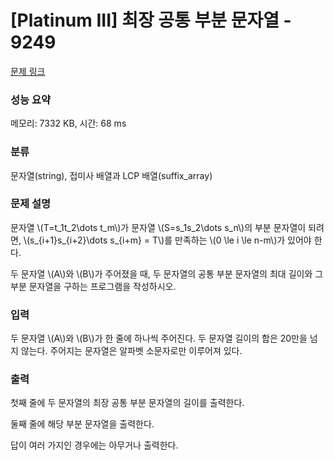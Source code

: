 # [Platinum III] 최장 공통 부분 문자열 - 9249 

[문제 링크](https://www.acmicpc.net/problem/9249) 

### 성능 요약

메모리: 7332 KB, 시간: 68 ms

### 분류

문자열(string), 접미사 배열과 LCP 배열(suffix_array)

### 문제 설명

<p>문자열 \(T=t_1t_2\dots t_m\)가 문자열 \(S=s_1s_2\dots s_n\)의 부분 문자열이 되려면, \(s_{i+1}s_{i+2}\dots s_{i+m} = T\)를 만족하는 \(0 \le i \le n-m\)가 있어야 한다.</p>

<p>두 문자열 \(A\)와 \(B\)가 주어졌을 때, 두 문자열의 공통 부분 문자열의 최대 길이와 그 부분 문자열을 구하는 프로그램을 작성하시오.</p>

### 입력 

 <p>두 문자열 \(A\)와 \(B\)가 한 줄에 하나씩 주어진다. 두 문자열 길이의 합은 20만을 넘지 않는다. 주어지는 문자열은 알파벳 소문자로만 이루어져 있다.</p>

### 출력 

 <p>첫째 줄에 두 문자열의 최장 공통 부분 문자열의 길이를 출력한다.</p>

<p>둘째 줄에 해당 부분 문자열을 출력한다.</p>

<p>답이 여러 가지인 경우에는 아무거나 출력한다.</p>

